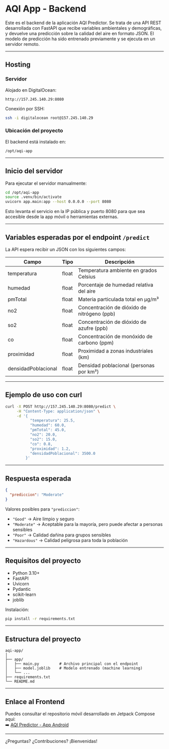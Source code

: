 # AQI App - Backend

Este es el backend de la aplicación AQI Predictor. Se trata de una API REST desarrollada con FastAPI que recibe variables ambientales y demográficas, y devuelve una predicción sobre la calidad del aire en formato JSON. El modelo de predicción ha sido entrenado previamente y se ejecuta en un servidor remoto.

---

## Hosting

### Servidor
Alojado en DigitalOcean:

```
http://157.245.140.29:8080
```

Conexión por SSH:

```bash
ssh -i digitalocean root@157.245.140.29
```

### Ubicación del proyecto

El backend está instalado en:

```
/opt/aqi-app
```

---

## Inicio del servidor

Para ejecutar el servidor manualmente:

```bash
cd /opt/aqi-app
source .venv/bin/activate
uvicorn app.main:app --host 0.0.0.0 --port 8080
```

Esto levanta el servicio en la IP pública y puerto 8080 para que sea accesible desde la app móvil o herramientas externas.

---

## Variables esperadas por el endpoint `/predict`

La API espera recibir un JSON con los siguientes campos:

| Campo                | Tipo   | Descripción |
|----------------------|--------|-------------|
| temperatura          | float  | Temperatura ambiente en grados Celsius |
| humedad              | float  | Porcentaje de humedad relativa del aire |
| pmTotal              | float  | Materia particulada total en µg/m³ |
| no2                  | float  | Concentración de dióxido de nitrógeno (ppb) |
| so2                  | float  | Concentración de dióxido de azufre (ppb) |
| co                   | float  | Concentración de monóxido de carbono (ppm) |
| proximidad           | float  | Proximidad a zonas industriales (km) |
| densidadPoblacional  | float  | Densidad poblacional (personas por km²) |

---

## Ejemplo de uso con curl

```bash
curl -X POST http://157.245.140.29:8080/predict \
     -H "Content-Type: application/json" \
     -d '{
           "temperatura": 25.5,
           "humedad": 60.0,
           "pmTotal": 45.0,
           "no2": 20.0,
           "so2": 15.0,
           "co": 0.8,
           "proximidad": 1.2,
           "densidadPoblacional": 3500.0
         }'
```

---

## Respuesta esperada

```json
{
  "prediccion": "Moderate"
}
```

Valores posibles para `"prediccion"`:

- `"Good"` → Aire limpio y seguro
- `"Moderate"` → Aceptable para la mayoría, pero puede afectar a personas sensibles
- `"Poor"` → Calidad dañina para grupos sensibles
- `"Hazardous"` → Calidad peligrosa para toda la población

---

## Requisitos del proyecto

- Python 3.10+
- FastAPI
- Uvicorn
- Pydantic
- scikit-learn
- joblib

Instalación:

```bash
pip install -r requirements.txt
```

---

## Estructura del proyecto

```
aqi-app/
│
├── app/
│   ├── main.py         # Archivo principal con el endpoint
│   ├── model.joblib    # Modelo entrenado (machine learning)
│   └── ...
├── requirements.txt
└── README.md
```

---

## Enlace al Frontend

Puedes consultar el repositorio móvil desarrollado en Jetpack Compose aquí:  
➡️ [AQI Predictor - App Android](https://github.com/tu-usuario/aqi-predictor)

---

¿Preguntas? ¿Contribuciones? ¡Bienvenidas!
